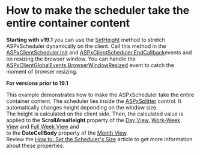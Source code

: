 <!-- default file list -->

# How to make the scheduler take the entire container content

<strong>Starting with v19.1</strong> you can use the <a href="https://docs.devexpress.com/AspNet/js-ASPxClientScheduler.SetHeight(height)">SetHeight</a> method to stretch ASPxScheduler dynamically on the client. Call this method in the <a href="https://docs.devexpress.com/AspNet/js-ASPxClientControlBase.Init">ASPxClientScheduler.Init</a> and <a href="https://docs.devexpress.com/AspNet/js-ASPxClientScheduler.EndCallback">ASPxClientScheduler.EndCallback</a>events and on resizing the browser window. You can handle the <a href="https://docs.devexpress.com/AspNet/js-ASPxClientGlobalEvents.BrowserWindowResized">ASPxClientGlobalEvents.BrowserWindowResized</a> event to catch the moment of browser resizing.
<br/>

<strong>For versions prior to 19.1</strong>
<p>This example demonstrates how to make the ASPxScheduler take the entire container content. The scheduler lies inside the <a href="https://documentation.devexpress.com/#AspNet/clsDevExpressWebASPxSplittertopic">ASPxSplitter</a> control. It automatically changes height depending on the window size.<br />The height is calculated on the client side. Then, the calculated value is applied to the <strong>ScrollAreaHeight </strong>property of the <a href="https://documentation.devexpress.com/AspNet/CustomDocument3804.aspx">Day View</a>, <a href="https://documentation.devexpress.com/AspNet/CustomDocument3805.aspx">Work-Week View</a> and <a href="https://documentation.devexpress.com/AspNet/CustomDocument17778.aspx">Full Week View</a> and <br />to the <strong>DateCellBody</strong> property of the <a href="https://documentation.devexpress.com/AspNet/CustomDocument3807.aspx">Month View</a>.<br />Review the <a href="https://documentation.devexpress.com/#AspNet/CustomDocument3846">How to: Set the Scheduler's Size</a> article to get more information about these properties.</p>

<br/>


